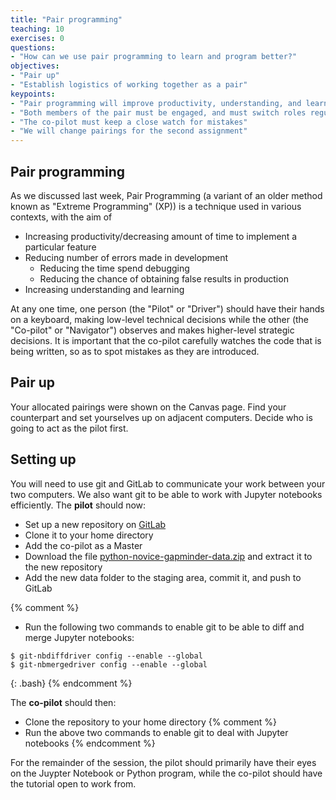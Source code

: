 ```yaml
---
title: "Pair programming"
teaching: 10
exercises: 0
questions:
- "How can we use pair programming to learn and program better?"
objectives:
- "Pair up"
- "Establish logistics of working together as a pair"
keypoints:
- "Pair programming will improve productivity, understanding, and learning"
- "Both members of the pair must be engaged, and must switch roles regularly"
- "The co-pilot must keep a close watch for mistakes"
- "We will change pairings for the second assignment"
---
```


## Pair programming

As we discussed last week, Pair Programming (a variant of an older method
known as "Extreme Programming" (XP)) is a technique used in various contexts,
with the aim of

* Increasing productivity/decreasing amount of time to implement
a particular feature
* Reducing number of errors made in development
  * Reducing the time spend debugging
  * Reducing the chance of obtaining false results in production
* Increasing understanding and learning

At any one time, one person (the "Pilot" or "Driver") should have their hands
on a keyboard, making low-level technical decisions while the other (the
"Co-pilot" or  "Navigator") observes and makes higher-level strategic
decisions. It is important that the co-pilot carefully watches the code that
is being written, so as to spot mistakes as they are introduced.


## Pair up

Your allocated pairings were shown on the Canvas page. Find your
counterpart and set yourselves up on adjacent computers. Decide who is going
to act as the pilot first.


## Setting up

You will need to use git and GitLab to communicate your work between your two
computers. We also want git to be able to work with Jupyter notebooks
efficiently. The **pilot** should now:

* Set up a new repository on [GitLab](https://py-ph353.swan.ac.uk/)
* Clone it to your home directory
* Add the co-pilot as a Master
* Download the file [python-novice-gapminder-data.zip]({{page.root}}/files/python-novice-gapminder-data.zip)
and extract it to the new repository
* Add the new data folder to the staging area, commit it, and push to GitLab

{% comment %}
* Run the following two commands to enable git to be able to diff and merge 
Jupyter notebooks:

~~~
$ git-nbdiffdriver config --enable --global
$ git-nbmergedriver config --enable --global
~~~
{: .bash}
{% endcomment %}

The **co-pilot** should then:

* Clone the repository to your home directory
{% comment %}
* Run the above two commands to enable git to deal with Jupyter notebooks
{% endcomment %}

For the remainder of the session, the pilot should primarily have their eyes 
on the Juypter Notebook or Python program, while the co-pilot should have 
the tutorial open to work from.
